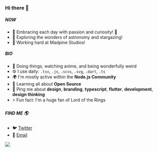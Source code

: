### Hi there 👋


##### NOW

- 🌟 Embracing each day with passion and curiosity! 🍃
- 🔭 Exploring the wonders of astronomy and stargazing!
- 💼 Working hard at Madpine Studios!

##### BIO

- 🏢 Doing things, watching anime, and being wonderfully weird
- ⚙️ I use daily: `.tsx`, `.js`, `.scss`, `.svg`, `.dart`, `.ts`
- 🌍 I'm mostly active within the **Node.js Community**
- 🌱 Learning all about **Open Source**
- 💬 Ping me about **design**, **branding**, **typescript**, **flutter**, **development**, **design thinking**
- ⚡️ Fun fact: I'm a huge fan of Lord of the Rings

##### FIND ME 🌎

- 🐦 [Twitter](https://twitter.com/__nathan3boss__)
- 📧 [Email](mailto:nathan3boss@gmail.com)

<img align="center" src="https://github-readme-stats.vercel.app/api?username=nathan2slime&include_all_commits=true&count_private=true&show_icons=true&line_height=30&title_color=FFF&icon_color=7436E1&text_color=EEE6FB&bg_color=0,000000,1D2138" />
